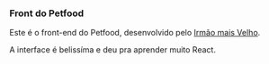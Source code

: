 <h3>Front do Petfood</h3>

Este é o front-end do Petfood, desenvolvido pelo <a href="https://www.youtube.com/channel/UC5cfBZHUQpcMvBJDBaX8-jg">Irmão mais Velho</a>.

A interface é belissíma e deu pra aprender muito React.

